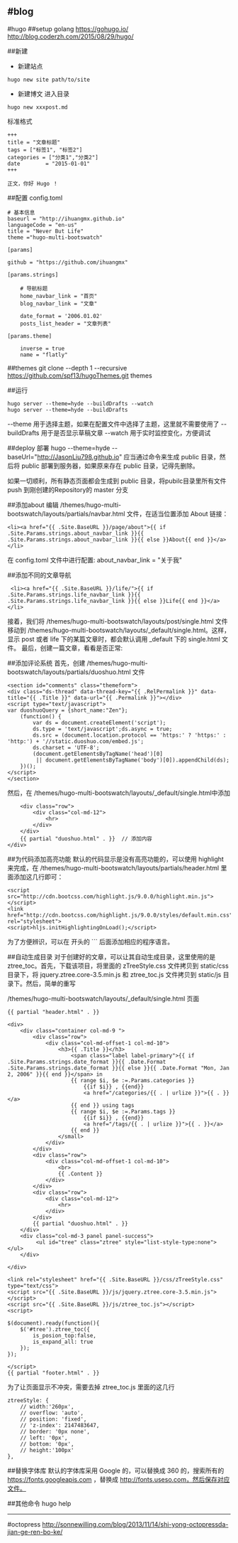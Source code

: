 #blog
----
#hugo
##setup
golang
https://gohugo.io/
http://blog.coderzh.com/2015/08/29/hugo/

##新建
* 新建站点
```
hugo new site path/to/site
```

* 新建博文
进入目录
```
hugo new xxxpost.md
```
标准格式
```
+++
title = "文章标题"
tags = ["标签1", "标签2"]
categories = ["分类1","分类2"]
date        = "2015-01-01"
+++

正文，你好 Hugo ！

```

##配置
config.toml
```
# 基本信息
baseurl = "http://ihuangmx.github.io"
languageCode = "en-us"
title = "Never But Life"
theme ="hugo-multi-bootswatch"

[params]

github = "https://github.com/ihuangmx"

[params.strings]

    # 导航标题
    home_navbar_link = "首页"
    blog_navbar_link = "文章"

    date_format = '2006.01.02'
    posts_list_header = "文章列表"

[params.theme]

    inverse = true
    name = "flatly"
```

##themes
git clone --depth 1 --recursive https://github.com/spf13/hugoThemes.git themes

##运行
```
hugo server --theme=hyde --buildDrafts --watch
hugo server --theme=hyde --buildDrafts
```
--theme 用于选择主题，如果在配置文件中选择了主题，这里就不需要使用了
--buildDrafts 用于是否显示草稿文章
--watch 用于实时监控变化，方便调试

##deploy 部署
hugo --theme=hyde --baseUrl="http://JasonLiu798.github.io"
应当通过命令来生成 public 目录，然后将 public 部署到服务器，如果原来存在 public 目录，记得先删除。

如果一切顺利，所有静态页面都会生成到 public 目录，将pubilc目录里所有文件 push 到刚创建的Repository的 master 分支

##添加about
编辑 /themes/hugo-multi-bootswatch/layouts/partials/navbar.html 文件，在适当位置添加 About 链接：
```
<li><a href="{{ .Site.BaseURL }}/page/about">{{ if .Site.Params.strings.about_navbar_link }}{{ .Site.Params.strings.about_navbar_link }}{{ else }}About{{ end }}</a></li>
```
在 config.toml 文件中进行配置:
about_navbar_link = "关于我"

##添加不同的文章导航
```
 <li><a href="{{ .Site.BaseURL }}/life/">{{ if .Site.Params.strings.life_navbar_link }}{{ .Site.Params.strings.life_navbar_link }}{{ else }}Life{{ end }}</a></li>
```
接着，我们将 /themes/hugo-multi-bootswatch/layouts/post/single.html 文件移动到 /themes/hugo-multi-bootswatch/layouts/_default/single.html。这样，显示 post 或者 life 下的某篇文章时，都会默认调用 _default 下的 single.html 文件。
最后，创建一篇文章，看看是否正常:

##添加评论系统
首先，创建 /themes/hugo-multi-bootswatch/layouts/partials/duoshuo.html 文件
```
<section id="comments" class="themeform">
<div class="ds-thread" data-thread-key="{{ .RelPermalink }}" data-title="{{ .Title }}" data-url="{{ .Permalink }}"></div>
<script type="text/javascript">
var duoshuoQuery = {short_name:"Zen"};
    (function() {
        var ds = document.createElement('script');
        ds.type = 'text/javascript';ds.async = true;
        ds.src = (document.location.protocol == 'https:' ? 'https:' : 'http:') + '//static.duoshuo.com/embed.js';
        ds.charset = 'UTF-8';
        (document.getElementsByTagName('head')[0] 
         || document.getElementsByTagName('body')[0]).appendChild(ds);
    })();
</script>
</section>
```
然后，在 /themes/hugo-multi-bootswatch/layouts/_default/single.html中添加
```
    <div class="row">
        <div class="col-md-12">
            <hr>
        </div>
    </div>
    {{ partial "duoshuo.html" . }}  // 添加内容
</div>
```

##为代码添加高亮功能
默认的代码显示是没有高亮功能的，可以使用 highlight 来完成，在 /themes/hugo-multi-bootswatch/layouts/partials/header.html 里面添加这几行即可：
```
<script src="http://cdn.bootcss.com/highlight.js/9.0.0/highlight.min.js"></script>
<link href="http://cdn.bootcss.com/highlight.js/9.0.0/styles/default.min.css" rel="stylesheet">
<script>hljs.initHighlightingOnLoad();</script>
```
为了方便辨识，可以在 开头的 ``` 后面添加相应的程序语言。

##自动生成目录
对于创建好的文章，可以让其自动生成目录，这里使用的是ztree_toc。首先，下载该项目，将里面的 zTreeStyle.css 文件拷贝到 static/css 目录下，将 jquery.ztree.core-3.5.min.js 和 ztree_toc.js 文件拷贝到 static/js 目录下。然后，简单的重写

/themes/hugo-multi-bootswatch/layouts/_default/single.html 页面
```
{{ partial "header.html" . }}

<div>
    <div class="container col-md-9 ">
        <div class="row">
            <div class="col-md-offset-1 col-md-10">
                <h3>{{ .Title }}</h3>
                    <span class="label label-primary">{{ if .Site.Params.strings.date_format }}{{ .Date.Format .Site.Params.strings.date_format }}{{ else }}{{ .Date.Format "Mon, Jan 2, 2006" }}{{ end }}</span> in 
                    {{ range $i, $e :=.Params.categories }}
                        {{if $i}} , {{end}}
                        <a href="/categories/{{ . | urlize }}">{{ . }}</a>
                    {{ end }} using tags
                    {{ range $i, $e :=.Params.tags }}
                        {{if $i}} , {{end}}
                        <a href="/tags/{{ . | urlize }}">{{ . }}</a>
                    {{ end }}
                </small>
            </div>
        </div>
        <div class="row">
            <div class="col-md-offset-1 col-md-10">
                <br>
                {{ .Content }}
            </div>
        </div>
        <div class="row">
            <div class="col-md-12">
                <hr>
            </div>
        </div>
        {{ partial "duoshuo.html" . }}
    </div>
    <div class="col-md-3 panel panel-success">
         <ul id="tree" class="ztree" style="list-style-type:none"></ul>
    </div>

</div>

<link rel="stylesheet" href="{{ .Site.BaseURL }}/css/zTreeStyle.css" type="text/css">
<script src="{{ .Site.BaseURL }}/js/jquery.ztree.core-3.5.min.js"></script>
<script src="{{ .Site.BaseURL }}/js/ztree_toc.js"></script>
<script>

$(document).ready(function(){
    $('#tree').ztree_toc({
        is_posion_top:false,
        is_expand_all: true
    });
});

</script>
{{ partial "footer.html" . }}
```
为了让页面显示不冲突，需要去掉 ztree_toc.js 里面的这几行
```
ztreeStyle: {
    // width:'260px',
    // overflow: 'auto',
    // position: 'fixed',
    // 'z-index': 2147483647,
    // border: '0px none',
    // left: '0px',
    // bottom: '0px',
    // height:'100px'
},
```

##替换字体库
默认的字体库采用 Google 的，可以替换成 360 的，搜索所有的 https://fonts.googleapis.com ，替换成 http://fonts.useso.com，然后保存对应文件。

##其他命令
hugo help



---
#octopress
http://sonnewilling.com/blog/2013/11/14/shi-yong-octopressda-jian-ge-ren-bo-ke/
